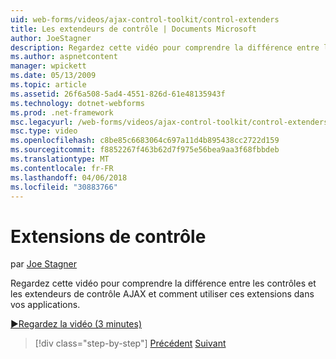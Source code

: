 ```yaml
---
uid: web-forms/videos/ajax-control-toolkit/control-extenders
title: Les extendeurs de contrôle | Documents Microsoft
author: JoeStagner
description: Regardez cette vidéo pour comprendre la différence entre les contrôles et les extendeurs de contrôle AJAX et comment utiliser ces extensions dans vos applications.
ms.author: aspnetcontent
manager: wpickett
ms.date: 05/13/2009
ms.topic: article
ms.assetid: 26f6a508-5ad4-4551-826d-61e48135943f
ms.technology: dotnet-webforms
ms.prod: .net-framework
msc.legacyurl: /web-forms/videos/ajax-control-toolkit/control-extenders
msc.type: video
ms.openlocfilehash: c8be85c6683064c697a11d4b895438cc2722d159
ms.sourcegitcommit: f8852267f463b62d7f975e56bea9aa3f68fbbdeb
ms.translationtype: MT
ms.contentlocale: fr-FR
ms.lasthandoff: 04/06/2018
ms.locfileid: "30883766"
---
```

<a name="control-extenders"></a>Extensions de contrôle
====================
par [Joe Stagner](https://github.com/JoeStagner)

Regardez cette vidéo pour comprendre la différence entre les contrôles et les extendeurs de contrôle AJAX et comment utiliser ces extensions dans vos applications.

[&#9654;Regardez la vidéo (3 minutes)](https://channel9.msdn.com/Blogs/ASP-NET-Site-Videos/control-extenders)

> [!div class="step-by-step"]
> [Précédent](utilize-the-ajax-rating-control-in-the-aspnet-toolkit.md)
> [Suivant](color-picker.md)
